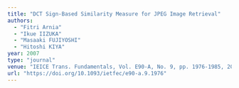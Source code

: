 ```yaml
---
title: "DCT Sign-Based Similarity Measure for JPEG Image Retrieval"
authors:
  - "Fitri Arnia"
  - "Ikue IIZUKA"
  - "Masaaki FUJIYOSHI"
  - "Hitoshi KIYA"
year: 2007
type: "journal"
venue: "IEICE Trans. Fundamentals, Vol. E90-A, No. 9, pp. 1976-1985, 2007-09-01."
url: "https://doi.org/10.1093/ietfec/e90-a.9.1976"
---
```

